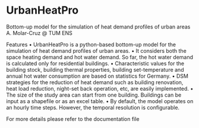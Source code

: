 # UrbanHeatPro
Bottom-up model for the simulation of heat demand profiles of urban areas
A. Molar-Cruz @ TUM ENS

Features
•	UrbanHeatPro is a python-based bottom-up model for the simulation of heat demand profiles of urban areas.
•	It considers both the space heating demand and hot water demand. So far, the hot water demand is calculated only for residential buildings.
•	Characteristic values for the building stock, building thermal properties, building set-temperature and annual hot water consumption are based on statistics for Germany.
•	DSM strategies for the reduction of heat demand such as building renovation, heat load reduction, night-set back operation, etc, are easily implemented.
•	The size of the study area can start from one building. Buildings can be input as a shapefile or as an excel table.
•	By default, the model operates on an hourly time steps. However, the temporal resolution is configurable.

For more details please refer to the documentation file
